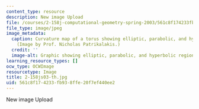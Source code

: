 ```yaml
---
content_type: resource
description: New image Upload
file: /courses/2-158j-computational-geometry-spring-2003/561c8f174233fb938ffe20f7ef440ee2_2-158js03-th.jpg
file_type: image/jpeg
image_metadata:
  caption: Curvature map of a torus showing elliptic, parabolic, and hyperbolic regions.
    (Image by Prof. Nicholas Patrikalakis.)
  credit: ''
  image-alt: Graphic showing elliptic, parabolic, and hyperbolic regions.
learning_resource_types: []
ocw_type: OCWImage
resourcetype: Image
title: 2-158js03-th.jpg
uid: 561c8f17-4233-fb93-8ffe-20f7ef440ee2
---
```

New image Upload

